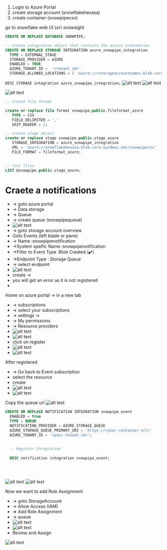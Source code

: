 
1. Login to Azure Portal
2. create storage account (snowflakehexasa)
3. create container (snowpipecsv)

go to snowflake web UI (or) snowsight

```sql
CREATE OR REPLACE DATABASE SNOWPIPE;

-- create integration object that contains the access information
CREATE OR REPLACE STORAGE INTEGRATION azure_snowpipe_integration
  TYPE = EXTERNAL_STAGE
  STORAGE_PROVIDER = AZURE
  ENABLED = TRUE
  AZURE_TENANT_ID =  '<tenant id>'
  STORAGE_ALLOWED_LOCATIONS = ( 'azure://<storageaccountname>.blob.core.windows.net/<containername>');

  ```
 `DESC STORAGE integration azure_snowpipe_integration;`
![alt text](image-5.png)
 ![alt text](image-4.png)

 ![alt text](image-6.png)


 ```sql
-- create file format

create or replace file format snowpipe.public.fileformat_azure
    TYPE = CSV
    FIELD_DELIMITER = ','
    SKIP_HEADER = 1;

-- create stage object
create or replace stage snowpipe.public.stage_azure
    STORAGE_INTEGRATION = azure_snowpipe_integration
    URL = 'azure://snowflakehexasa.blob.core.windows.net/snowpipecsv'
    FILE_FORMAT = fileformat_azure;
    

-- list files
LIST @snowpipe.public.stage_azure;


 ```

 # Craete a notifications

 - -> goto azure portal
 - -> Data storage 
 - -> Queue
 - -> create queue (snowpipequeue)
 - ![alt text](image-7.png)
 -  -> goto storage account overview 
 -  Goto Events (left blade or pane)
 -  -> Name :snowpipenotification
 -  ->System speific Name :snowpipenotification
 -  ->Filter to Event Type :Blob Created (✔️)
 -  ->Endpoint Type : Storage Queue
 -  -> select endpoint
 -  ![alt text](image-8.png)
 -  create ->
 -  you will get an error as it is not registered
-  
Home on azure portal -> in a new tab 
- -> subscriptions
- -> select your subscriptions
- -> settings -> 
- -> My permissions 
- -> Resource providers
- ![alt text](image-9.png)
- ![alt text](image-10.png)
- click on register
- ![alt text](image-11.png)
- ![alt text](image-12.png)

After registered 

- -> Go back to Event subscription
- select the resource 
- create
- ![alt text](image-13.png)
- ![alt text](image-14.png)

Copy the queue url
![alt text](image-15.png)

```sql
CREATE OR REPLACE NOTIFICATION INTEGRATION snowpipe_event
  ENABLED = true
  TYPE = QUEUE
  NOTIFICATION_PROVIDER = AZURE_STORAGE_QUEUE
  AZURE_STORAGE_QUEUE_PRIMARY_URI = 'https://<your-container-url>'
  AZURE_TENANT_ID = '<your-tenant-id>';
  
  
  -- Register Integration
  
  DESC notification integration snowpipe_event;
  
  
  
```
![alt text](image-17.png)
![alt text](image-16.png)

Now we want to add Role Assignment

- -> goto StorageAccount
- -> Allow Access (IAM)
- => Add Role Assignment
- -> queue
- ![alt text](image-18.png)
- ![alt text](image-19.png)
- Review and Assign

![alt text](image-20.png)
